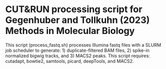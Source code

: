 # CUT&RUN processing script for Gegenhuber and Tollkuhn (2023) Methods in Molecular Biology

This script (process_fastq.sh) processes Illumina fastq files with a SLURM job scheduler to generate: 1) duplicate-filtered BAM files, 2) spike-in normalized bigwig tracks, and 3) MACS2 peaks. This script requires: cutadapt, bowtie2, samtools, picard, deepTools, and MACS2.
